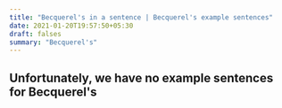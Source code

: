 ```yaml
---
title: "Becquerel's in a sentence | Becquerel's example sentences"
date: 2021-01-20T19:57:50+05:30
draft: falses
summary: "Becquerel's"
---
```

## Unfortunately, we have no example sentences for Becquerel's                 
